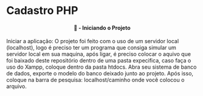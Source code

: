 # Cadastro PHP

<h4 align="center"> 
    📁 - Iniciando o Projeto
</h4>
Iniciar a aplicação: O projeto foi feito com o uso de um servidor local (localhost), logo é preciso ter um programa que consiga simular um servidor local em sua maquina, após ligar, 
é preciso colocar o aquivo que foi baixado deste repositório dentro de uma pasta expecifica, caso faça o uso do Xampp, coloque dentro da pasta htdocs. Abra seu sistema de banco de dados, exporte o modelo 
do banco deixado junto ao projeto. Após isso, coloque na barra de pesquisa: localhost/caminho onde você colocou o arquivo. 
